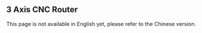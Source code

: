 ## 3 Axis CNC Router
This page is not available in English yet, please refer to the Chinese version.
